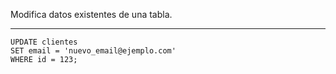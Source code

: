 Modifica datos existentes de una tabla.

---
```
UPDATE clientes
SET email = 'nuevo_email@ejemplo.com'
WHERE id = 123;
```

